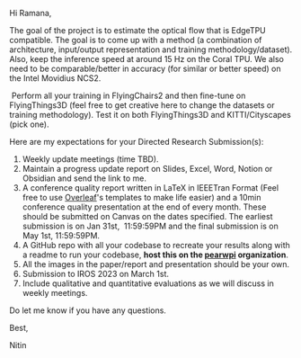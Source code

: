 Hi Ramana,

The goal of the project is to estimate the optical flow that is EdgeTPU compatible. The goal is to come up with a method (a combination of architecture, input/output representation and training methodology/dataset). Also, keep the inference speed at around 15 Hz on the Coral TPU. We also need to be comparable/better in accuracy (for similar or better speed) on the Intel Movidius NCS2. 

  

  

 Perform all your training in FlyingChairs2 and then fine-tune on FlyingThings3D (feel free to get creative here to change the datasets or training methodology). Test it on both FlyingThings3D and KITTI/Cityscapes (pick one).

  

  

Here are my expectations for your Directed Research Submission(s):  

1.  Weekly update meetings (time TBD).
2.  Maintain a progress update report on Slides, Excel, Word, Notion or Obsidian and send the link to me. 
3.  A conference quality report written in LaTeX in IEEETran Format (Feel free to use [Overleaf](https://nam11.safelinks.protection.outlook.com/?url=https%3A%2F%2Fwww.overleaf.com%2Fgallery%2Ftagged%2Fieee&data=05%7C01%7Cspinnamaraju%40wpi.edu%7Ca923467db2b04a0d310408dafad4150a%7C589c76f5ca1541f9884b55ec15a0672a%7C0%7C0%7C638098086046146305%7CUnknown%7CTWFpbGZsb3d8eyJWIjoiMC4wLjAwMDAiLCJQIjoiV2luMzIiLCJBTiI6Ik1haWwiLCJXVCI6Mn0%3D%7C3000%7C%7C%7C&sdata=VVopHv%2FOLNAlaG4XDBsowknbQjO6JQcxao7YIK4An90%3D&reserved=0 "Original URL: https://www.overleaf.com/gallery/tagged/ieee. Click or tap if you trust this link.")'s templates to make life easier) and a 10min conference quality presentation at the end of every month. These should be submitted on Canvas on the dates specified. The earliest submission is on Jan 31st,  11:59:59PM and the final submission is on May 1st, 11:59:59PM.
4.  A GitHub repo with all your codebase to recreate your results along with a readme to run your codebase, **host this on the [pearwpi](https://nam11.safelinks.protection.outlook.com/?url=https%3A%2F%2Fgithub.com%2Fpearwpi&data=05%7C01%7Cspinnamaraju%40wpi.edu%7Ca923467db2b04a0d310408dafad4150a%7C589c76f5ca1541f9884b55ec15a0672a%7C0%7C0%7C638098086046146305%7CUnknown%7CTWFpbGZsb3d8eyJWIjoiMC4wLjAwMDAiLCJQIjoiV2luMzIiLCJBTiI6Ik1haWwiLCJXVCI6Mn0%3D%7C3000%7C%7C%7C&sdata=eELhfC8RoSevmx6J0Jc1r5w%2F7qH92SkFILM3xKF0BgA%3D&reserved=0 "Original URL: https://github.com/pearwpi. Click or tap if you trust this link.") organization**.
5.  All the images in the paper/report and presentation should be your own.
6.  Submission to IROS 2023 on March 1st.
7.  Include qualitative and quantitative evaluations as we will discuss in weekly meetings.

Do let me know if you have any questions.  

  

Best,

Nitin